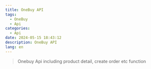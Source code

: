 ```yaml
---
title: OneBuy API
tags:
  - OneBuy
  - Api
categories:
  - Api
date: 2024-05-15 18:43:12
description: OneBuy API
lang: en
---
```

> Onebuy Api including product detail, create order etc function